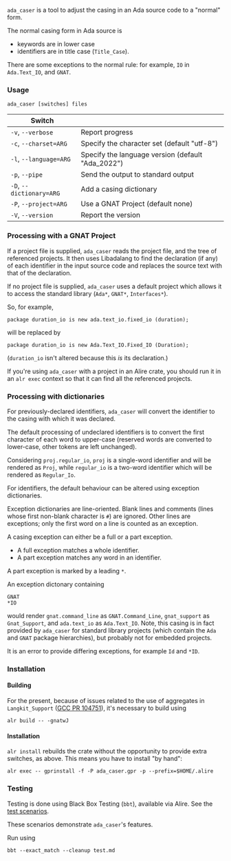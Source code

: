 `ada_caser` is a tool to adjust the casing in an Ada source code to a "normal" form.

The normal casing form in Ada source is

* keywords are in lower case
* identifiers are in title case (`Title_Case`).

There are some exceptions to the normal rule: for example, `IO` in `Ada.Text_IO`, and `GNAT`.

### Usage

`ada_caser [switches] files`

| Switch | |
|------ |------ |
| `-v`, `--verbose` | Report progress |
| `-c`, `--charset=ARG` | Specify the character set (default "utf-8") |
| `-l`, `--language=ARG` | Specify the language version (default "Ada_2022") |
| `-p`, `--pipe` | Send the output to standard output |
| `-D`, `--dictionary=ARG` | Add a casing dictionary |
| `-P`, `--project=ARG` | Use a GNAT Project (default none) |
| `-V`, `--version` | Report the version |

### Processing with a GNAT Project

If a project file is supplied, `ada_caser` reads the project file, and the tree of referenced projects. It then uses Libadalang to find the declaration (if any) of each identifier in the input source code and replaces the source text with that of the declaration.

If no project file is supplied, `ada_caser` uses a default project which allows it to access the standard library (`Ada*`, `GNAT*`, `Interfaces*`).

So, for example,
```
package duration_io is new ada.text_io.fixed_io (duration);
```
will be replaced by
```
package duration_io is new Ada.Text_IO.Fixed_IO (Duration);
```
(`duration_io` isn't altered because this _is_ its declaration.)

If you're using `ada_caser` with a project in an Alire crate, you should run it in an `alr exec` context so that it can find all the referenced projects.

### Processing with dictionaries

For previously-declared identifiers, `ada_caser` will convert the identifier to the casing with which it was declared.

The default processing of undeclared identifiers is to convert the first character of each word to upper-case (reserved words are converted to lower-case, other tokens are left unchanged).

Considering `proj.regular_io`, `proj` is a single-word identifier and will be rendered as `Proj`, while `regular_io` is a two-word identifier which will be rendered as `Regular_Io`.

For identifiers, the default behaviour can be altered using exception dictionaries.

Exception dictionaries are line-oriented. Blank lines and comments (lines whose first non-blank character is `#`) are ignored. Other lines are exceptions; only the first word on a line is counted as an exception.

A casing exception can either be a full or a part exception.

* A full exception matches a whole identifier.
* A part exception matches any word in an identifier.

A part exception is marked by a leading `*`.

An exception dictonary containing
```
GNAT
*IO
```
would render `gnat.command_line` as `GNAT.Command_Line`, `gnat_support` as `Gnat_Support`, and `ada.text_io` as `Ada.Text_IO`. Note, this casing is in fact provided by `ada_caser` for standard library projects (which contain the `Ada` and `GNAT` package hierarchies), but probably not for embedded projects.

It is an error to provide differing exceptions, for example `Id` and `*ID`.

### Installation

#### Building

For the present, because of issues related to the use of aggregates in `Langkit_Support` ([GCC PR 104751](https://gcc.gnu.org/bugzilla/show_bug.cgi?id=104751)), it's necessary to build using
```
alr build -- -gnatwJ
```

#### Installation

`alr install` rebuilds the crate without the opportunity to provide extra switches, as above. This means you have to install "by hand":
```
alr exec -- gprinstall -f -P ada_caser.gpr -p --prefix=$HOME/.alire
```

### Testing

Testing is done using Black Box Testing (`bbt`), available via Alire. See the [test scenarios](test.md). 

These scenarios demonstrate `ada_caser`'s features.

Run using
```
bbt --exact_match --cleanup test.md
```

